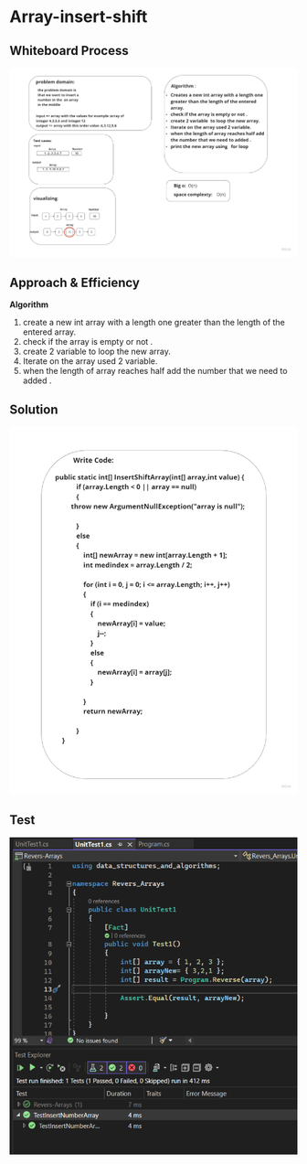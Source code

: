 # Array-insert-shift

## Whiteboard Process
![Whitebord](https://github.com/abdarahman-shaheen/data-structures-and-algorithms/blob/master/data-structures-and-algorithms/Code-Challenge-2/White-bord-2.jpg)

## Approach & Efficiency
**Algorithm**
1. create a new int array with a length one greater than the length of the entered array.
2. check if the array is empty or not .
3. create 2 variable  to loop the new array.
4. Iterate on the array used 2 variable.
5. when the length of array reaches half add the number that we need to added .
## Solution
![Whitebord](https://github.com/abdarahman-shaheen/data-structures-and-algorithms/blob/master/data-structures-and-algorithms/Code-Challenge-2/White-Bord-Code2.jpg)

## Test
![Whitebord](https://github.com/abdarahman-shaheen/data-structures-and-algorithms/blob/master/data-structures-and-algorithms/Code-Challenge-2/Test-InsertNumberArray.png)


